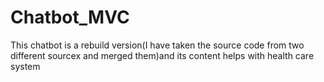 # Chatbot_MVC
This chatbot is a rebuild version(I have taken the source code from two different sourcex and merged them)and  its content helps with health care system

